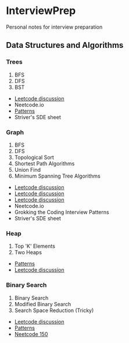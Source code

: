 # InterviewPrep
Personal notes for interview preparation
## Data Structures and Algorithms
### Trees
1. BFS
2. DFS
3. BST
- [Leetcode discussion](https://leetcode.com/discuss/study-guide/1212004/binary-trees-study-guide)
- Neetcode.io
- [Patterns](https://github.com/dipjul/Grokking-the-Coding-Interview-Patterns-for-Coding-Questions)
- Striver's SDE sheet


### Graph
1. BFS
2. DFS
3. Topological Sort
4. Shortest Path Algorithms
5. Union Find
6. Minimum Spanning Tree Algorithms
- [Leetcode discussion](https://leetcode.com/discuss/study-guide/655708/Graph-For-Beginners-Problems-or-Pattern-or-Sample-Solutions)
- [Leetcode discussion](https://leetcode.com/discuss/study-guide/1326900/Graph-algorithms-%2B-problems-to-practice)
- [Leetcode discussion](https://leetcode.com/discuss/study-guide/2360573/Become-Master-In-Graph)
- Neetcode.io
- Grokking the Coding Interview Patterns
- Striver's SDE sheet

### Heap
1. Top 'K' Elements
2. Two Heaps
- [Patterns](https://github.com/dipjul/Grokking-the-Coding-Interview-Patterns-for-Coding-Questions)
- [Leetcode discussion](https://leetcode.com/discuss/study-guide/3842027/HeapPriority-Queue-Concept)

### Binary Search
1. Binary Search
2. Modified Binary Search
3. Search Space Reduction (Tricky)
- [Leetcode discussion](https://leetcode.com/discuss/study-guide/691825/Binary-Search-for-Beginners-Problems-or-Patterns-or-Sample-solutions)
- [Patterns](https://github.com/dipjul/Grokking-the-Coding-Interview-Patterns-for-Coding-Questions?tab=readme-ov-file#11-pattern-modified-binary-search)
- [Neetcode 150](https://github.com/dipjul/NeetCode-150?tab=readme-ov-file#5-binary-search-resources)
